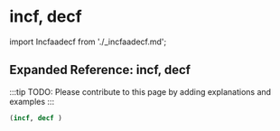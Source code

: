 # incf, decf

import Incfaadecf from './_incfaadecf.md';

<Incfaadecf />

## Expanded Reference: incf, decf

:::tip
TODO: Please contribute to this page by adding explanations and examples
:::

```lisp
(incf, decf )
```
